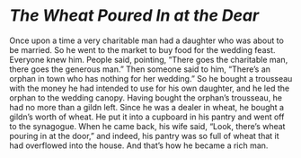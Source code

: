 # ***The Wheat Poured In at the Dear***



Once upon a time a very charitable man had a daughter who was about to be married. So he went to the market to buy food for the wedding feast. Everyone knew him. People said, pointing, “There goes the charitable man, there goes the generous man.” Then someone said to him, “There’s an orphan in town who has nothing for her wedding.” So he bought a trousseau with the money he had intended to use for his own daughter, and he led the orphan to the wedding canopy. Having bought the orphan’s trousseau, he had no more than a gildn left. Since he was a dealer in wheat, he bought a gildn’s worth of wheat. He put it into a cupboard in his pantry and went off to the synagogue. When he came back, his wife said, “Look, there’s wheat pouring in at the door,” and indeed, his pantry was so full of wheat that it had overflowed into the house. And that’s how he became a rich man.